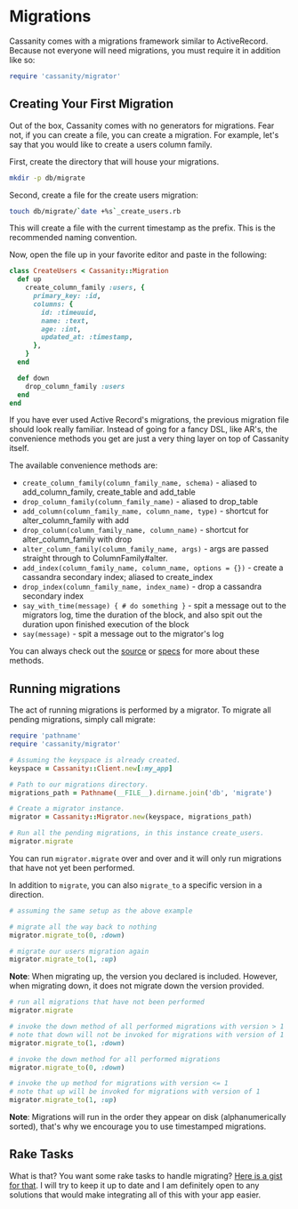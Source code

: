 # Migrations

Cassanity comes with a migrations framework similar to ActiveRecord. Because not everyone will need migrations, you must require it in addition like so:

```ruby
require 'cassanity/migrator'
```
## Creating Your First Migration

Out of the box, Cassanity comes with no generators for migrations. Fear not, if you can create a file, you can create a migration. For example, let's say that you would like to create a users column family.

First, create the directory that will house your migrations.

```bash
mkdir -p db/migrate
```

Second, create a file for the create users migration:

```bash
touch db/migrate/`date +%s`_create_users.rb
```

This will create a file with the current timestamp as the prefix. This is the recommended naming convention.

Now, open the file up in your favorite editor and paste in the following:

```ruby
class CreateUsers < Cassanity::Migration
  def up
    create_column_family :users, {
      primary_key: :id,
      columns: {
        id: :timeuuid,
        name: :text,
        age: :int,
        updated_at: :timestamp,
      },
    }
  end

  def down
    drop_column_family :users
  end
end
```

If you have ever used Active Record's migrations, the previous migration file should look really familiar. Instead of going for a fancy DSL, like AR's, the convenience methods you get are just a very thing layer on top of Cassanity itself.

The available convenience methods are:

* `create_column_family(column_family_name, schema)` - aliased to add_column_family, create_table and add_table
* `drop_column_family(column_family_name)` - aliased to drop_table
* `add_column(column_family_name, column_name, type)` - shortcut for alter_column_family with add
* `drop_column(column_family_name, column_name)` - shortcut for alter_column_family with drop
* `alter_column_family(column_family_name, args)` - args are passed straight through to ColumnFamily#alter.
* `add_index(column_family_name, column_name, options = {})` - create a cassandra secondary index; aliased to create_index
* `drop_index(column_family_name, index_name)` - drop a cassandra secondary index
* `say_with_time(message) { # do something }` - spit a message out to the migrators log, time the duration of the block, and also spit out the duration upon finished execution of the block
* `say(message)` - spit a message out to the migrator's log

You can always check out the [source](https://github.com/jnunemaker/cassanity/blob/master/lib/cassanity/migration.rb) or [specs](https://github.com/jnunemaker/cassanity/blob/master/spec/integration/cassanity/migration_spec.rb) for more about these methods.

## Running migrations

The act of running migrations is performed by a migrator. To migrate all pending migrations, simply call migrate:

```ruby
require 'pathname'
require 'cassanity/migrator'

# Assuming the keyspace is already created.
keyspace = Cassanity::Client.new[:my_app]

# Path to our migrations directory.
migrations_path = Pathname(__FILE__).dirname.join('db', 'migrate')

# Create a migrator instance.
migrator = Cassanity::Migrator.new(keyspace, migrations_path)

# Run all the pending migrations, in this instance create_users.
migrator.migrate
```

You can run `migrator.migrate` over and over and it will only run migrations that have not yet been performed.

In addition to `migrate`, you can also `migrate_to` a specific version in a direction.

```ruby
# assuming the same setup as the above example

# migrate all the way back to nothing
migrator.migrate_to(0, :down)

# migrate our users migration again
migrator.migrate_to(1, :up)
```

**Note**: When migrating up, the version you declared is included. However, when migrating down, it does not migrate down the version provided.

```ruby
# run all migrations that have not been performed
migrator.migrate

# invoke the down method of all performed migrations with version > 1
# note that down will not be invoked for migrations with version of 1
migrator.migrate_to(1, :down)

# invoke the down method for all performed migrations
migrator.migrate_to(0, :down)

# invoke the up method for migrations with version <= 1
# note that up will be invoked for migrations with version of 1
migrator.migrate_to(1, :up)
```

**Note**: Migrations will run in the order they appear on disk (alphanumerically sorted), that's why we encourage you to use timestamped migrations.

## Rake Tasks

What is that? You want some rake tasks to handle migrating? [Here is a gist for that](https://gist.github.com/jnunemaker/5086063). I will try to keep it up to date and I am definitely open to any solutions that would make integrating all of this with your app easier.
